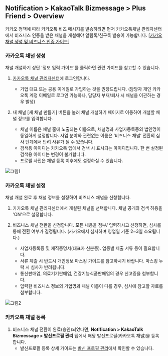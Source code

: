 ## Notification > KakaoTalk Bizmessage > Plus Friend > Overview
카카오 정책에 따라 카카오톡 비즈 메시지를 발송하려면 먼저 카카오톡채널 관리자센터에서 비즈니스 인증을 받은 채널을 개설해야 알림톡/친구톡 발송이 가능합니다. [[카카오 채널 생성 및 비즈니스 인증 가이드]](https://kakaobusiness.gitbook.io/main/channel/start)


### 카카오톡 채널 생성
채널 개설하기 상단 '정보 입력 가이드'를 클릭하면 관련 가이드를 참고할 수 있습니다.

1. [카카오톡 채널 관리자센터](https://accounts.kakao.com/login/?continue=https%3A%2F%2Fbusiness.kakao.com%2Fdashboard%2F#login)에 로그인합니다.
    * 기업 대표 또는 공용 이메일로 가입하는 것을 권장드립니다. (담당자 개인 카카오톡 계정 이메일로 로그인 가능하나, 담당자 부재/퇴사 시 채널을 이관하는 경우 발생)

2. 내 채널 [새 채널 만들기] 버튼을 눌러 채널 개설하기 페이지로 이동하여 개설할 채널 정보를 입력합니다.
    * 채널 이름은 채널 홈에 노출되는 이름으로, 채널명과 사업자등록증의 법인명이 동일하게 설정합니다. 사업 분야와 관련없는 이름은 ‘비즈니스 채널’ 전환의 심사 단계에서 반려 사유가 될 수 있습니다.
    * 검색용 아이디는 카카오톡 앱에서 검색 시 표시되는 아이디입니다. 한 번 설정된 검색용 아이디는 변경이 불가합니다.
    * 프로필 사진은 채널 등록 이후에도 설정하실 수 있습니다.

![그림1](https://static.toastoven.net/prod_alimtalk/KTB_Image_1.png)

### 카카오톡 채널 설정
채널 개설 완료 후 채널 정보를 설정하여 비즈니스 채널을 신청합니다.

1. 카카오톡 채널 관리자센터에서 개설된 채널을 선택합니다. 채널 공개와 검색 허용을 'ON'으로 설정합니다.

2. 비즈니스 채널 전환을 신청합니다. 모든 내용을 첨부/ 입력하시고 신청하면, 심사를 통해 전환 여부가 결정됩니다. (카카오에서 심사하며 영업일 기준 2~3일 소요됩니다.)
    * 사업자등록증 및 재직증명서(대표자 신분증). 업종별 제출 서류 등이 필요합니다.
    * 서류 제출 시 반드시 개인정보 마스킹 가이드를 참고하시기 바랍니다. 마스킹 누락 시 심사가 반려됩니다.
    * 통신판매업, 의료기기판매업, 건강기능식품판매업의 경우 신고증을 첨부합니다.
    * 입력한 비즈니스 정보의 기업명과 채널 이름이 다를 경우, 심사에 참고할 자료를 첨부합니다.

![그림2](https://static.toastoven.net/prod_alimtalk/KTB_Image_1.png)

### 카카오톡 채널 등록
1. 비즈니스 채널 전환이 완료(승인)되었다면, **Notification > KakaoTalk Bizmessage > 발신프로필 관리** 탭에서 해당 발신프로필(카카오톡 채널)을 등록합니다.
    * 발신프로필 등록 상세 가이드는 [발신 프로필 관리](https://docs.nhncloud.com/ko/Notification/KakaoTalk%20Bizmessage/ko/common-console-guide/#_5)에서 확인할 수 있습니다.